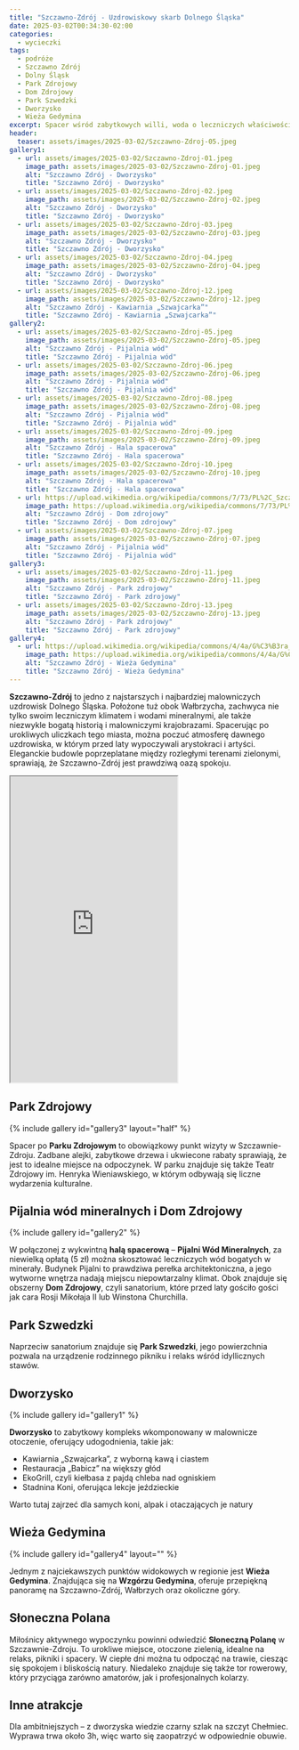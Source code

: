 ```yaml
---
title: "Szczawno-Zdrój - Uzdrowiskowy skarb Dolnego Śląska"
date: 2025-03-02T00:34:30-02:00
categories:
  - wycieczki
tags:
  - podróże
  - Szczawno Zdrój
  - Dolny Śląsk
  - Park Zdrojowy
  - Dom Zdrojowy
  - Park Szwedzki
  - Dworzysko
  - Wieża Gedymina
excerpt: Spacer wśród zabytkowych willi, woda o leczniczych właściwościach i klimat, który koi – odkryj uroki Szczawna-Zdroju!
header:
  teaser: assets/images/2025-03-02/Szczawno-Zdroj-05.jpeg
gallery1:
  - url: assets/images/2025-03-02/Szczawno-Zdroj-01.jpeg
    image_path: assets/images/2025-03-02/Szczawno-Zdroj-01.jpeg
    alt: "Szczawno Zdrój - Dworzysko"
    title: "Szczawno Zdrój - Dworzysko"
  - url: assets/images/2025-03-02/Szczawno-Zdroj-02.jpeg
    image_path: assets/images/2025-03-02/Szczawno-Zdroj-02.jpeg
    alt: "Szczawno Zdrój - Dworzysko"
    title: "Szczawno Zdrój - Dworzysko"    
  - url: assets/images/2025-03-02/Szczawno-Zdroj-03.jpeg
    image_path: assets/images/2025-03-02/Szczawno-Zdroj-03.jpeg
    alt: "Szczawno Zdrój - Dworzysko"
    title: "Szczawno Zdrój - Dworzysko"  
  - url: assets/images/2025-03-02/Szczawno-Zdroj-04.jpeg
    image_path: assets/images/2025-03-02/Szczawno-Zdroj-04.jpeg
    alt: "Szczawno Zdrój - Dworzysko"
    title: "Szczawno Zdrój - Dworzysko"  
  - url: assets/images/2025-03-02/Szczawno-Zdroj-12.jpeg
    image_path: assets/images/2025-03-02/Szczawno-Zdroj-12.jpeg
    alt: "Szczawno Zdrój - Kawiarnia „Szwajcarka”"
    title: "Szczawno Zdrój - Kawiarnia „Szwajcarka”"     
gallery2:
  - url: assets/images/2025-03-02/Szczawno-Zdroj-05.jpeg
    image_path: assets/images/2025-03-02/Szczawno-Zdroj-05.jpeg
    alt: "Szczawno Zdrój - Pijalnia wód"
    title: "Szczawno Zdrój - Pijalnia wód"
  - url: assets/images/2025-03-02/Szczawno-Zdroj-06.jpeg
    image_path: assets/images/2025-03-02/Szczawno-Zdroj-06.jpeg
    alt: "Szczawno Zdrój - Pijalnia wód"
    title: "Szczawno Zdrój - Pijalnia wód"    
  - url: assets/images/2025-03-02/Szczawno-Zdroj-08.jpeg
    image_path: assets/images/2025-03-02/Szczawno-Zdroj-08.jpeg
    alt: "Szczawno Zdrój - Pijalnia wód"
    title: "Szczawno Zdrój - Pijalnia wód"    
  - url: assets/images/2025-03-02/Szczawno-Zdroj-09.jpeg
    image_path: assets/images/2025-03-02/Szczawno-Zdroj-09.jpeg
    alt: "Szczawno Zdrój - Hala spacerowa"
    title: "Szczawno Zdrój - Hala spacerowa"  
  - url: assets/images/2025-03-02/Szczawno-Zdroj-10.jpeg
    image_path: assets/images/2025-03-02/Szczawno-Zdroj-10.jpeg
    alt: "Szczawno Zdrój - Hala spacerowa"
    title: "Szczawno Zdrój - Hala spacerowa"       
  - url: https://upload.wikimedia.org/wikipedia/commons/7/73/PL%2C_Szczawno-Zdr%C3%B3j%2C_ul._Kolejowa_14_DSC_0176.JPG
    image_path: https://upload.wikimedia.org/wikipedia/commons/7/73/PL%2C_Szczawno-Zdr%C3%B3j%2C_ul._Kolejowa_14_DSC_0176.JPG
    alt: "Szczawno Zdrój - Dom zdrojowy"
    title: "Szczawno Zdrój - Dom zdrojowy"     
  - url: assets/images/2025-03-02/Szczawno-Zdroj-07.jpeg
    image_path: assets/images/2025-03-02/Szczawno-Zdroj-07.jpeg
    alt: "Szczawno Zdrój - Pijalnia wód"
    title: "Szczawno Zdrój - Pijalnia wód"      
gallery3:
  - url: assets/images/2025-03-02/Szczawno-Zdroj-11.jpeg
    image_path: assets/images/2025-03-02/Szczawno-Zdroj-11.jpeg
    alt: "Szczawno Zdrój - Park zdrojowy"
    title: "Szczawno Zdrój - Park zdrojowy" 
  - url: assets/images/2025-03-02/Szczawno-Zdroj-13.jpeg
    image_path: assets/images/2025-03-02/Szczawno-Zdroj-13.jpeg
    alt: "Szczawno Zdrój - Park zdrojowy"
    title: "Szczawno Zdrój - Park zdrojowy" 
gallery4:
  - url: https://upload.wikimedia.org/wikipedia/commons/4/4a/G%C3%B3ra_Parkowa_%28G%C3%B3ry_Wa%C5%82brzyskie%29.jpg
    image_path: https://upload.wikimedia.org/wikipedia/commons/4/4a/G%C3%B3ra_Parkowa_%28G%C3%B3ry_Wa%C5%82brzyskie%29.jpg
    alt: "Szczawno Zdrój - Wieża Gedymina"
    title: "Szczawno Zdrój - Wieża Gedymina"          
---
```


**Szczawno-Zdrój** to jedno z najstarszych i najbardziej malowniczych uzdrowisk Dolnego Śląska. Położone tuż obok Wałbrzycha, zachwyca nie tylko swoim leczniczym klimatem i wodami mineralnymi, ale także niezwykle bogatą historią i malowniczymi krajobrazami. Spacerując po urokliwych uliczkach tego miasta, można poczuć atmosferę dawnego uzdrowiska, w którym przed laty wypoczywali arystokraci i artyści. Eleganckie budowle poprzeplatane między rozległymi terenami zielonymi, sprawiają, że Szczawno-Zdrój jest prawdziwą oazą spokoju.


<iframe src="https://www.google.com/maps/d/embed?mid=1epVVng5VLJ3kOT7bQwwuzRzaPHydiqA&ehbc=2E312F"  width="640" height="550" style="width: inherit;"></iframe>

Park Zdrojowy
---

{% include gallery id="gallery3" layout="half" %}

Spacer po **Parku Zdrojowym** to obowiązkowy punkt wizyty w Szczawnie-Zdroju. Zadbane alejki, zabytkowe drzewa i ukwiecone rabaty sprawiają, że jest to idealne miejsce na odpoczynek. W parku znajduje się także Teatr Zdrojowy im. Henryka Wieniawskiego, w którym odbywają się liczne wydarzenia kulturalne.

Pijalnia wód mineralnych i Dom Zdrojowy
---

{% include gallery id="gallery2" %}

W połączonej z wykwintną **halą spacerową** – **Pijalni Wód Mineralnych**, za niewielką opłatą (5 zł) można skosztować leczniczych wód bogatych w minerały. Budynek Pijalni to prawdziwa perełka architektoniczna, a jego wytworne wnętrza nadają miejscu niepowtarzalny klimat. Obok znajduje się obszerny **Dom Zdrojowy**, czyli sanatorium, które przed laty gościło gości jak cara Rosji Mikołaja II lub Winstona Churchilla.

Park Szwedzki
---

Naprzeciw sanatorium znajduje się **Park Szwedzki**, jego powierzchnia pozwala na urządzenie rodzinnego pikniku i relaks wśród idyllicznych stawów. 

Dworzysko
---

{% include gallery id="gallery1" %}

**Dworzysko** to zabytkowy kompleks wkomponowany w malownicze otoczenie, oferujący udogodnienia, takie jak:
- Kawiarnia „Szwajcarka”, z wyborną kawą i ciastem
- Restauracja „Babicz” na większy głód
- EkoGrill, czyli kiełbasa z pajdą chleba nad ogniskiem
- Stadnina Koni, oferująca lekcje jeździeckie

Warto tutaj zajrzeć dla samych koni, alpak i otaczających je natury

Wieża Gedymina
---

{% include gallery id="gallery4" layout="" %}

Jednym z najciekawszych punktów widokowych w regionie jest **Wieża Gedymina**. Znajdująca się na **Wzgórzu Gedymina**, oferuje przepiękną panoramę na Szczawno-Zdrój, Wałbrzych oraz okoliczne góry.

Słoneczna Polana
---

Miłośnicy aktywnego wypoczynku powinni odwiedzić **Słoneczną Polanę** w Szczawnie-Zdroju. To urokliwe miejsce, otoczone zielenią, idealne na relaks, pikniki i spacery. W ciepłe dni można tu odpocząć na trawie, ciesząc się spokojem i bliskością natury. Niedaleko znajduje się także tor rowerowy, który przyciąga zarówno amatorów, jak i profesjonalnych kolarzy.

Inne atrakcje
---

Dla ambitniejszych – z dworzyska wiedzie czarny szlak na szczyt Chełmiec. Wyprawa trwa około 3h, więc warto się zaopatrzyć w odpowiednie obuwie.
